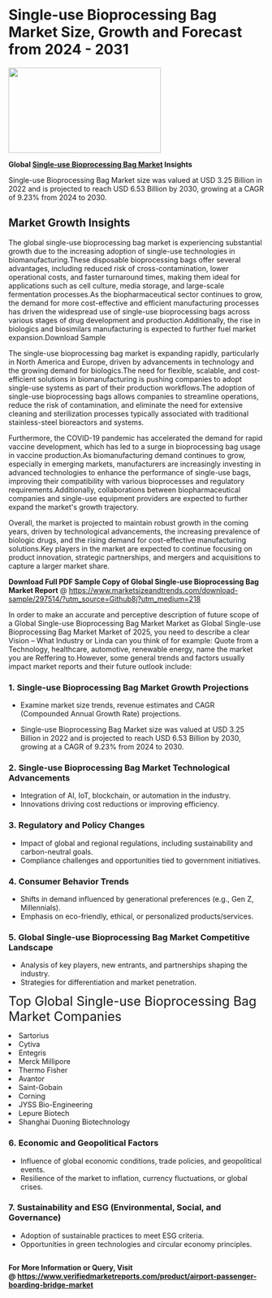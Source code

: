 <H1>Single-use Bioprocessing Bag Market Size, Growth and Forecast from 2024 - 2031</H1><img class="aligncenter size-medium wp-image-584254" src="https://thirdeyenews.in/wp-content/uploads/2024/09/Global-Market-Research-300x168.jpeg" alt="" width="300" height="168" /><p><strong>Global&nbsp;<a href="https://www.marketsizeandtrends.com/download-sample/297514/?utm_source=Github8j?utm_medium=218">Single-use Bioprocessing Bag Market</a> Insights</strong></p><p>Single-use Bioprocessing Bag Market size was valued at USD 3.25 Billion in 2022 and is projected to reach USD 6.53 Billion by 2030, growing at a CAGR of 9.23% from 2024 to 2030.</p><p><h2>Market Growth Insights</h2> <p>The global single-use bioprocessing bag market is experiencing substantial growth due to the increasing adoption of single-use technologies in biomanufacturing.These disposable bioprocessing bags offer several advantages, including reduced risk of cross-contamination, lower operational costs, and faster turnaround times, making them ideal for applications such as cell culture, media storage, and large-scale fermentation processes.As the biopharmaceutical sector continues to grow, the demand for more cost-effective and efficient manufacturing processes has driven the widespread use of single-use bioprocessing bags across various stages of drug development and production.Additionally, the rise in biologics and biosimilars manufacturing is expected to further fuel market expansion.Download Sample</p> <p>The single-use bioprocessing bag market is expanding rapidly, particularly in North America and Europe, driven by advancements in technology and the growing demand for biologics.The need for flexible, scalable, and cost-efficient solutions in biomanufacturing is pushing companies to adopt single-use systems as part of their production workflows.The adoption of single-use bioprocessing bags allows companies to streamline operations, reduce the risk of contamination, and eliminate the need for extensive cleaning and sterilization processes typically associated with traditional stainless-steel bioreactors and systems.</p> <p>Furthermore, the COVID-19 pandemic has accelerated the demand for rapid vaccine development, which has led to a surge in bioprocessing bag usage in vaccine production.As biomanufacturing demand continues to grow, especially in emerging markets, manufacturers are increasingly investing in advanced technologies to enhance the performance of single-use bags, improving their compatibility with various bioprocesses and regulatory requirements.Additionally, collaborations between biopharmaceutical companies and single-use equipment providers are expected to further expand the market's growth trajectory.</p> <p>Overall, the market is projected to maintain robust growth in the coming years, driven by technological advancements, the increasing prevalence of biologic drugs, and the rising demand for cost-effective manufacturing solutions.Key players in the market are expected to continue focusing on product innovation, strategic partnerships, and mergers and acquisitions to capture a larger market share.</p> <p></p><p><span class=""><strong>Download Full PDF Sample Copy of Global Single-use Bioprocessing Bag Market Report</strong> @ <a href="https://www.marketsizeandtrends.com/download-sample/297514/?utm_source=Github8j?utm_medium=218" target="_blank">https://www.marketsizeandtrends.com/download-sample/297514/?utm_source=Github8j?utm_medium=218</a></span></p><p>In order to make an accurate and perceptive description of future scope of a Global&nbsp;Single-use Bioprocessing Bag Market Market as Global&nbsp;Single-use Bioprocessing Bag Market Market of 2025, you need to describe a clear Vision &ndash; What Industry or Linda can you think of for example: Quote from a Technology, healthcare, automotive, renewable energy, name the market you are Reffering to.However, some general trends and factors usually impact market reports and their future outlook include:</p><h3>1.&nbsp;<strong>Single-use Bioprocessing Bag Market Growth Projections</strong></h3><ul><li>Examine market size trends, revenue estimates and CAGR (Compounded Annual Growth Rate) projections.</li><li><p>Single-use Bioprocessing Bag Market size was valued at USD 3.25 Billion in 2022 and is projected to reach USD 6.53 Billion by 2030, growing at a CAGR of 9.23% from 2024 to 2030.</p></li></ul><h3>2.&nbsp;<strong>Single-use Bioprocessing Bag Market Technological Advancements</strong></h3><ul><li>Integration of AI, IoT, blockchain, or automation in the industry.</li><li>Innovations driving cost reductions or improving efficiency.</li></ul><h3>3.&nbsp;<strong>Regulatory and Policy Changes</strong></h3><ul><li>Impact of global and regional regulations, including sustainability and carbon-neutral goals.</li><li>Compliance challenges and opportunities tied to government initiatives.</li></ul><h3>4.&nbsp;<strong>Consumer Behavior Trends</strong></h3><ul><li>Shifts in demand influenced by generational preferences (e.g., Gen Z, Millennials).</li><li>Emphasis on eco-friendly, ethical, or personalized products/services.</li></ul><h3>5.&nbsp;<strong>Global Single-use Bioprocessing Bag Market Competitive Landscape</strong></h3><ul><li>Analysis of key players, new entrants, and partnerships shaping the industry.</li><li>Strategies for differentiation and market penetration.</li></ul><p data-pm-slice="1 1 []"><span style="color: inherit; font-family: inherit; font-size: 25px;">Top Global Single-use Bioprocessing Bag Market Companies</span></p><div class="" data-test-id=""><p><li>Sartorius</li><li> Cytiva</li><li> Entegris</li><li> Merck Millipore</li><li> Thermo Fisher</li><li> Avantor</li><li> Saint-Gobain</li><li> Corning</li><li> JYSS Bio-Engineering</li><li> Lepure Biotech</li><li> Shanghai Duoning Biotechnology</li></p></div><h3>6.&nbsp;<strong>Economic and Geopolitical Factors</strong></h3><ul><li>Influence of global economic conditions, trade policies, and geopolitical events.</li><li>Resilience of the market to inflation, currency fluctuations, or global crises.</li></ul><h3>7.&nbsp;<strong>Sustainability and ESG (Environmental, Social, and Governance)</strong></h3><ul><li>Adoption of sustainable practices to meet ESG criteria.</li><li>Opportunities in green technologies and circular economy principles.</li></ul><h2><strong style="font-size: 14px;">For More Information or Query, Visit @&nbsp;</strong><a style="background-color: #ffffff; font-size: 14px;" href="https://www.marketsizeandtrends.com/report/single-use-bioprocessing-bag-market/" target="_blank">https://www.verifiedmarketreports.com/product/airport-passenger-boarding-bridge-market</a></h2>